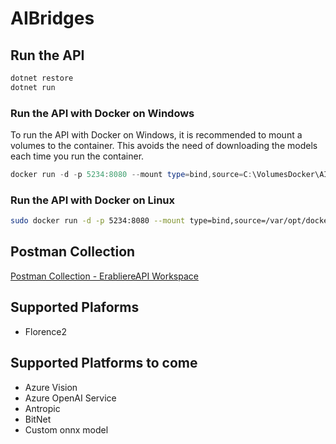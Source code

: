 # AIBridges

## Run the API

```bash
dotnet restore
dotnet run
```

### Run the API with Docker on Windows

To run the API with Docker on Windows, it is recommended to mount a volumes to the container. This avoids the need of downloading the models each time you run the container.

```powershell
docker run -d -p 5234:8080 --mount type=bind,source=C:\VolumesDocker\AIBridges,target=/app/onnx_models erabliereapi/aibridges
```

### Run the API with Docker on Linux

```bash
sudo docker run -d -p 5234:8080 --mount type=bind,source=/var/opt/docker/volumes,target=/app/onnx_models erabliereapi/aibridges
```

## Postman Collection

[Postman Collection - ErabliereAPI Workspace](https://www.postman.com/erabliereapi/erabliereapi/collection/uti5nz7/aibridges?action=share&creator=6202256)

## Supported Plaforms
- Florence2

## Supported Platforms to come
- Azure Vision
- Azure OpenAI Service
- Antropic
- BitNet
- Custom onnx model